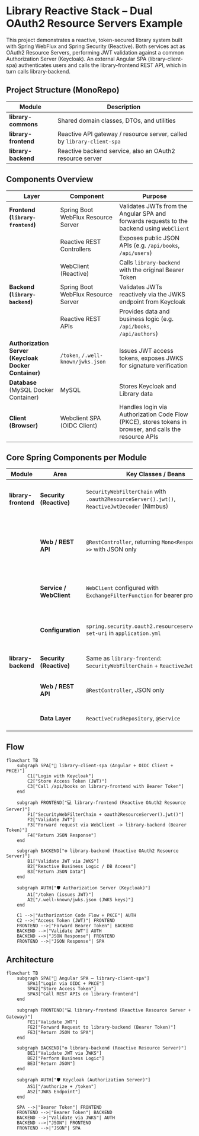 # Library Reactive Stack – Dual OAuth2 Resource Servers Example

This project demonstrates a reactive, token-secured library system built with Spring WebFlux and Spring Security (Reactive).
Both services act as OAuth2 Resource Servers, performing JWT validation against a common Authorization Server (Keycloak).
An external Angular SPA (library-client-spa) authenticates users and calls the library-frontend REST API, which in turn calls library-backend.

## Project Structure (MonoRepo)

| Module               | Description                                                            |
|----------------------|------------------------------------------------------------------------|
| **library-commons**  | Shared domain classes, DTOs, and utilities                             |
| **library-frontend** | Reactive API gateway / resource server, called by `library-client-spa` |
| **library-backend**  | Reactive backend service, also an OAuth2 resource server               | |

## Components Overview

| Layer                                                     | Component                           | Purpose                                                                                                 |
|-----------------------------------------------------------|-------------------------------------|---------------------------------------------------------------------------------------------------------|
| **Frontend (`library-frontend`)**                         | Spring Boot WebFlux Resource Server | Validates JWTs from the Angular SPA and forwards requests to the backend using `WebClient`              |
|                                                           | Reactive REST Controllers           | Exposes public JSON APIs (e.g. `/api/books`, `/api/users`)                                              |
|                                                           | WebClient (Reactive)                | Calls `library-backend` with the original Bearer Token                                                  |
| **Backend (`library-backend`)**                           | Spring Boot WebFlux Resource Server | Validates JWTs reactively via the JWKS endpoint from Keycloak                                           |
|                                                           | Reactive REST APIs                  | Provides data and business logic (e.g. `/api/books`, `/api/authors`)                                    |
| **Authorization Server <br/>(Keycloak Docker Container)** | `/token`, `/.well-known/jwks.json`  | Issues JWT access tokens, exposes JWKS for signature verification                                       |
| **Database** <br/>(MySQL Docker Container)                | MySQL                               | Stores Keycloak and Library data                                                                        |~~
| **Client (Browser)**                                      | Webclient SPA (OIDC Client)         | Handles login via Authorization Code Flow (PKCE), stores tokens in browser, and calls the resource APIs |

## Core Spring Components per Module

| Module               | Area                    | Key Classes / Beans                                                                          | Purpose                                              |
|----------------------|-------------------------|----------------------------------------------------------------------------------------------|------------------------------------------------------|
| **library-frontend** | **Security (Reactive)** | `SecurityWebFilterChain` with `.oauth2ResourceServer().jwt()`, `ReactiveJwtDecoder` (Nimbus) | Validates JWTs sent from the Angular SPA             |
|                      | **Web / REST API**      | `@RestController`, returning `Mono<ResponseEntity<?>>` with JSON only                        | Handles REST endpoints and forwards calls to backend |
|                      | **Service / WebClient** | `WebClient` configured with `ExchangeFilterFunction` for bearer propagation                  | Forwards requests and tokens to `library-backend`    |
|                      | **Configuration**       | `spring.security.oauth2.resourceserver.jwt.jwk-set-uri` in `application.yml`                 | Configures JWKS endpoint for token validation        |
| **library-backend**  | **Security (Reactive)** | Same as `library-frontend`: `SecurityWebFilterChain` + `ReactiveJwtDecoder`                  | Validates tokens reactively                          |
|                      | **Web / REST API**      | `@RestController`, JSON only                                                                 | Exposes protected REST endpoints                     |
|                      | **Data Layer**          | `ReactiveCrudRepository`, `@Service`                                                         | Reactive persistence via R2DBC                       |

## Flow

```mermaid
flowchart TB
    subgraph SPA["🧭 library-client-spa (Angular + OIDC Client + PKCE)"]
        C1["Login with Keycloak"]
        C2["Store Access Token (JWT)"]
        C3["Call /api/books on library-frontend with Bearer Token"]
    end

    subgraph FRONTEND["💻 library-frontend (Reactive OAuth2 Resource Server)"]
        F1["SecurityWebFilterChain + oauth2ResourceServer().jwt()"]
        F2["Validate JWT"]
        F3["Forward request via WebClient -> library-backend (Bearer Token)"]
        F4["Return JSON Response"]
    end

    subgraph BACKEND["⚙️ library-backend (Reactive OAuth2 Resource Server)"]
        B1["Validate JWT via JWKS"]
        B2["Reactive Business Logic / DB Access"]
        B3["Return JSON Data"]
    end

    subgraph AUTH["🛡️ Authorization Server (Keycloak)"]
        A1["/token (issues JWT)"]
        A2["/.well-known/jwks.json (JWKS keys)"]
    end

    C1 -->|"Authorization Code Flow + PKCE"| AUTH
    C2 -->|"Access Token (JWT)"| FRONTEND
    FRONTEND -->|"Forward Bearer Token"| BACKEND
    BACKEND -->|"Validate JWT"| AUTH
    BACKEND -->|"JSON Response"| FRONTEND
    FRONTEND -->|"JSON Response"| SPA

```

## Architecture

```mermaid
flowchart TB
    subgraph SPA["🧭 Angular SPA – library-client-spa"]
        SPA1["Login via OIDC + PKCE"]
        SPA2["Store Access Token"]
        SPA3["Call REST APIs on library-frontend"]
    end

    subgraph FRONTEND["💻 library-frontend (Reactive Resource Server + Gateway)"]
        FE1["Validate JWT"]
        FE2["Forward Request to library-backend (Bearer Token)"]
        FE3["Return JSON to SPA"]
    end

    subgraph BACKEND["⚙️ library-backend (Reactive Resource Server)"]
        BE1["Validate JWT via JWKS"]
        BE2["Perform Business Logic"]
        BE3["Return JSON"]
    end

    subgraph AUTH["🛡️ Keycloak (Authorization Server)"]
        AS1["/authorize + /token"]
        AS2["JWKS Endpoint"]
    end

    SPA -->|"Bearer Token"| FRONTEND
    FRONTEND -->|"Bearer Token"| BACKEND
    BACKEND -->|"Validate via JWKS"| AUTH
    BACKEND -->|"JSON"| FRONTEND
    FRONTEND -->|"JSON"| SPA

```
